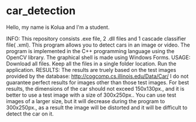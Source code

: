 # car_detection

Hello, my name is Kolua and I'm a student.

INFO:
This repository consists .exe file, 2 .dll files and 1 cascade classifier file( .xml).
This program allows you to detect cars in an image or video. The program is implemented in the C++ programming language using the OpenCV library. The graphical shell is made using Windows Forms.
USAGE:
Download all files.
Keep all the files in a single folder location.
Run the application.
RESULTS:
The results are truely based on the test images provided by the database: http://cogcomp.cs.illinois.edu/Data/Car/
I do not guarantee perfect results for images other than those test images.
For best results, the dimensions of the car should not exceed 150x130px., and it is better to use a test image with a size of 300x250px.. You can use test images of a larger size, but it will decrease during the program to 300x250px., as a result the image will be distorted and it will be difficult to detect the car on it.
